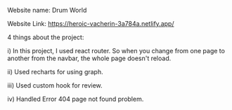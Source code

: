 Website name: Drum World

Website Link: https://heroic-vacherin-3a784a.netlify.app/

4 things about the project:

i) In this project, I used react router. So when you change from one page to another from the navbar, the whole page doesn't reload.

ii) Used recharts for using graph.

iii) Used custom hook for review.

iv) Handled Error 404 page not found problem.
